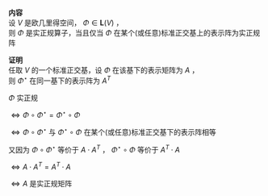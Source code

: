 **内容**  
设 $V$ 是欧几里得空间， $\Phi\in\mathbf{L}(V)$ ，  
则 $\Phi$ 是实正规算子，当且仅当 $\Phi$ 在某个(或任意)标准正交基上的表示阵为实正规阵  
  
**证明**  
任取 $V$ 的一个标准正交基，设 $\Phi$ 在该基下的表示矩阵为 $A$ ，  
则 $\Phi^\star$ 在同一基下的表示阵为 ${A}^T$  
  
$\Phi$ 实正规  
  
$\Leftrightarrow\Phi\circ\Phi^\star=\Phi^\star\circ\Phi$  
  
$\Leftrightarrow\Phi\circ\Phi^\star$ 与 $\Phi^\star\circ\Phi$ 在某个(或任意)标准正交基下的表示阵相等  
  
又因为 $\Phi\circ\Phi^\star$ 等价于 $A\cdot{A}^T$ ， $\Phi^\star\circ\Phi$ 等价于 ${A}^T\cdot A$  
  
$\Leftrightarrow A\cdot{A}^T={A}^T\cdot A$  
  
$\Leftrightarrow A$ 是实正规矩阵  
